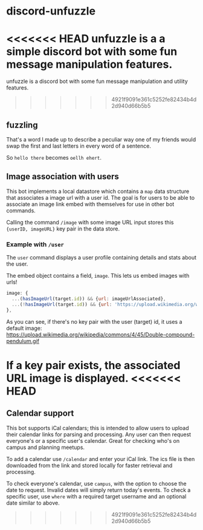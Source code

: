 # discord-unfuzzle

<<<<<<< HEAD
unfuzzle is a a simple discord bot with some fun message manipulation features.
=======
unfuzzle is a discord bot with some fun message manipulation and utility features.
>>>>>>> 4921f9091e361c5252fe82434b4d2d940d66b5b5

## fuzzling
That's a word I made up to describe a peculiar way one of my friends would swap the first and last letters in every word of a sentence.

So `hello there` becomes `oellh ehert`.

## Image association with users
This bot implements a local datastore which contains a `map` data structure that associates a image url with a user id. The goal is for users to be able to associate an image link embed with themselves for use in other bot commands.

Calling the command `/image` with some image URL input stores this `{userID, imageURL}` key pair in the data store.

### Example with `/user`
The `user` command displays a user profile containing details and stats about the user. 

The embed object contains a field, `image`. This lets us embed images with urls!

```js
image: {
  ...(hasImageUrl(target.id)) && {url: imageUrlAssociated},
  ...(!hasImageUrl(target.id)) && {url: 'https://upload.wikimedia.org/wikipedia/commons/4/45/Double-compound-pendulum.gif'},
},
```
As you can see, if there's no key pair with the user (target) id, it uses a default image:
https://upload.wikimedia.org/wikipedia/commons/4/45/Double-compound-pendulum.gif

If a key pair exists, the associated URL image is displayed.
<<<<<<< HEAD
=======

## Calendar support ##
This bot supports iCal calendars; this is intended to allow users to upload their calendar links for parsing and processing. Any user can then request everyone's or a specific user's calendar. Great for checking who's on campus and planning meetups.

To add a calendar use `/calendar` and enter your iCal link. The ics file is then downloaded from the link and stored locally for faster retrieval and processing.

To check everyone's calendar, use `campus`, with the option to choose the date to request. Invalid dates will simply return today's events.
To check a specific user, use `where` with a required target username and an optional date similar to above.
>>>>>>> 4921f9091e361c5252fe82434b4d2d940d66b5b5
